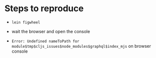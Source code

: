 # Steps to reproduce

*  `lein figwheel`

* wait the browser and open the console

* `Error: Undefined nameToPath for module$tmp$cljs_issues$node_modules$graphql$index_mjs` on browser console

